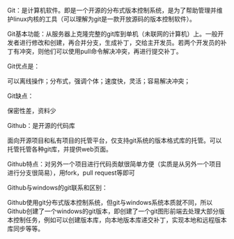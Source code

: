  

Git：是计算机软件。即是一个开源的分布式版本控制系统，是为了帮助管理并维护linux内核的工具（可以理解为git是一款开放源码的版本控制软件）。

Git基本功能：从服务器上克隆完整的git库到单机（未联网的计算机）上。一般开发者进行修改和创建，再合并分支，生成补丁，交给主开发员。若两个开发员的补丁有冲突，则他们可以使用pull命令解决冲突，再进行提交补丁。

Git优点是：

可以离线操作；分布式，强调个体；速度快，灵活；容易解决冲突；

Git缺点：

保密性差，资料少

 

Github：是开源的代码库

面向开源项目和私有项目的托管平台，仅支持git系统的版本格式库的托管。可以托管托管各种git库，并提供web页面。

Github特点：对另外一个项目进行代码贡献很简单方便（实质是从另外一个项目进行分支很简易），用fork，pull request等即可

Github与windows的git联系和区别：

Github使用git分布式版本控制系统，但git与windows系统本质就不同，所以Github创建了一个windows的git版本，即创建了一个git图形前端去处理大部分版本控制任务，例如可以创建版本库，向本地版本库递交补丁，实现本地和远程版本库同步等等。
